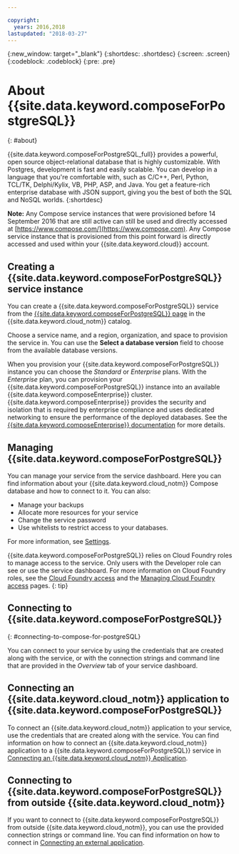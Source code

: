 ```yaml
---

copyright:
  years: 2016,2018
lastupdated: "2018-03-27"
---
```


{:new_window: target="_blank"}
{:shortdesc: .shortdesc}
{:screen: .screen}
{:codeblock: .codeblock}
{:pre: .pre}

# About {{site.data.keyword.composeForPostgreSQL}}
{: #about}

{{site.data.keyword.composeForPostgreSQL_full}} provides a powerful, open source object-relational database that is highly customizable. With Postgres, development is fast and easily scalable. You can develop in a language that you're comfortable with, such as C/C++, Perl, Python, TCL/TK, Delphi/Kylix, VB, PHP, ASP, and Java. You get a feature-rich enterprise database with JSON support, giving you the best of both the SQL and NoSQL worlds.
{:shortdesc}

**Note:** Any Compose service instances that were provisioned before 14 September 2016 that are still active can still be used and directly accessed at [https://www.compose.com/](https://www.compose.com). Any Compose service instance that is provisioned from this point forward is directly accessed and used within your {{site.data.keyword.cloud}} account.

## Creating a {{site.data.keyword.composeForPostgreSQL}} service instance

You can create a {{site.data.keyword.composeForPostgreSQL}} service from the [{{site.data.keyword.composeForPostgreSQL}} page](https://{DomainName}/catalog/services/compose-for-postgresql/) in the {{site.data.keyword.cloud_notm}} catalog.

Choose a service name, and a region, organization, and space to provision the service in. You can use the **Select a database version** field to choose from the available database versions.

When you provision your {{site.data.keyword.composeForPostgreSQL}} instance you can choose the *Standard* or *Enterprise* plans. With the *Enterprise* plan, you can provision your {{site.data.keyword.composeForPostgreSQL}} instance into an available {{site.data.keyword.composeEnterprise}} cluster. {{site.data.keyword.composeEnterprise}} provides the security and isolation that is required by enterprise compliance and uses dedicated networking to ensure the performance of the deployed databases. See the [{{site.data.keyword.composeEnterprise}} documentation](/docs/services/ComposeEnterprise) for more details.

## Managing {{site.data.keyword.composeForPostgreSQL}}

You can manage your service from the service dashboard. Here you can find information about your {{site.data.keyword.cloud_notm}} Compose database and how to connect to it. You can also:
- Manage your backups
- Allocate more resources for your service
- Change the service password
- Use whitelists to restrict access to your databases. 

For more information, see [Settings](/docs/services/ComposeForPostgreSQL?topic=compose-for-postgresql-dashboard-settings).

{{site.data.keyword.composeForPostgreSQL}} relies on Cloud Foundry roles to manage access to the service. Only users with the Developer role can see or use the service dashboard. For more information on Cloud Foundry roles, see the [Cloud Foundry access](/docs/iam?topic=iam-cfaccess) and the [Managing Cloud Foundry access](/docs/iam?topic=iam-mngcf) pages.
{: tip}

## Connecting to {{site.data.keyword.composeForPostgreSQL}}
{: #connecting-to-compose-for-postgreSQL}

You can connect to your service by using the credentials that are created along with the service, or with the connection strings and command line that are provided in the *Overview* tab of your service dashboard.

## Connecting an {{site.data.keyword.cloud_notm}} application to {{site.data.keyword.composeForPostgreSQL}}

To connect an {{site.data.keyword.cloud_notm}} application to your service, use the credentials that are created along with the service. You can find information on how to connect an {{site.data.keyword.cloud_notm}} application to a {{site.data.keyword.composeForPostgreSQL}} service in [Connecting an {{site.data.keyword.cloud_notm}} Application](/docs/services/ComposeForPostgreSQL?topic=compose-for-postgresql-ibmcloud-cf-app).

## Connecting to {{site.data.keyword.composeForPostgreSQL}} from outside {{site.data.keyword.cloud_notm}}

If you want to connect to {{site.data.keyword.composeForPostgreSQL}} from outside {{site.data.keyword.cloud_notm}}, you can use the provided connection strings or command line. You can find information on how to connect in [Connecting an external application](/docs/services/ComposeForPostgreSQL?topic=compose-for-postgresql-external-app).
